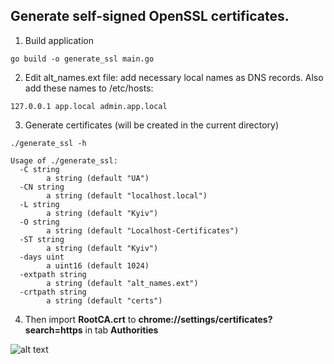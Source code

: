 ## Generate self-signed OpenSSL certificates.

1. Build application
```
go build -o generate_ssl main.go
```
2. Edit alt_names.ext file: add necessary local names as DNS records. Also add these names to /etc/hosts:
```
127.0.0.1 app.local admin.app.local
```
3. Generate certificates (will be created in the current directory)
```
./generate_ssl -h

Usage of ./generate_ssl:
  -C string
        a string (default "UA")
  -CN string
        a string (default "localhost.local")
  -L string
        a string (default "Kyiv")
  -O string
        a string (default "Localhost-Certificates")
  -ST string
        a string (default "Kyiv")
  -days uint
        a uint16 (default 1024)
  -extpath string
        a string (default "alt_names.ext")
  -crtpath string
        a string (default "certs")
```
4. Then import <strong>RootCA.crt</strong> to <strong>chrome://settings/certificates?search=https</strong> in tab <strong>Authorities</strong>

![alt text](https://raw.githubusercontent.com/oleksiivelychko/generate-openssl/master/screen.png)
